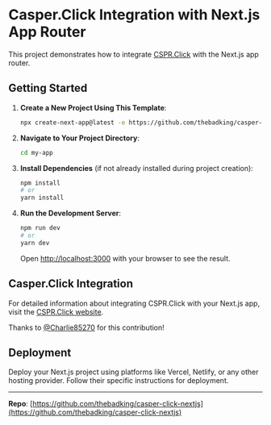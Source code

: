 # Casper.Click Integration with Next.js App Router

This project demonstrates how to integrate [CSPR.Click](https://cspr.click/) with the Next.js app router.

## Getting Started

1. **Create a New Project Using This Template**:

   ```bash
   npx create-next-app@latest -e https://github.com/thebadking/casper-click-nextjs
   ```

2. **Navigate to Your Project Directory**:

   ```bash
   cd my-app
   ```

3. **Install Dependencies** (if not already installed during project creation):

   ```bash
   npm install
   # or
   yarn install
   ```

4. **Run the Development Server**:

   ```bash
   npm run dev
   # or
   yarn dev
   ```

   Open [http://localhost:3000](http://localhost:3000) with your browser to see the result.

## Casper.Click Integration

For detailed information about integrating CSPR.Click with your Next.js app, visit the [CSPR.Click website](https://cspr.click/).

Thanks to [@Charlie85270](https://github.com/Charlie85270) for this contribution!


## Deployment

Deploy your Next.js project using platforms like Vercel, Netlify, or any other hosting provider. Follow their specific instructions for deployment.

---

**Repo**: [https://github.com/thebadking/casper-click-nextjs](https://github.com/thebadking/casper-click-nextjs)
